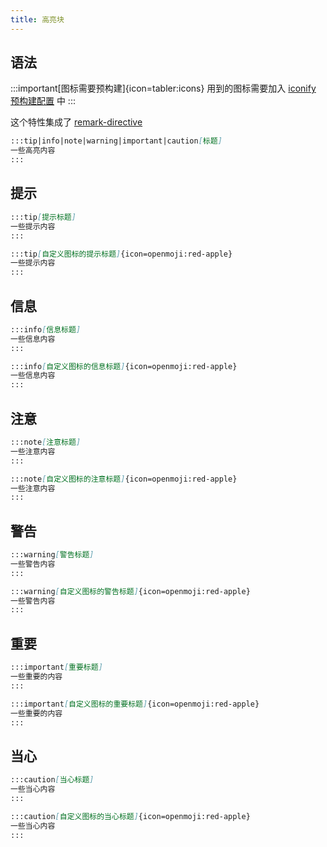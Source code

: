 ```yaml
---
title: 高亮块
---
```


## 语法

:::important[图标需要预构建]{icon=tabler:icons}
用到的图标需要加入 [iconify 预构建配置](/reference/default-theme/#preBuildIconifyIcons) 中
:::

这个特性集成了 [remark-directive](https://github.com/remarkjs/remark-directive)

```md
:::tip|info|note|warning|important|caution[标题]
一些高亮内容
:::
```

## 提示

```md live no-ast
:::tip[提示标题]
一些提示内容
:::

:::tip[自定义图标的提示标题]{icon=openmoji:red-apple}
一些提示内容
:::
```

## 信息

```md live no-ast
:::info[信息标题]
一些信息内容
:::

:::info[自定义图标的信息标题]{icon=openmoji:red-apple}
一些信息内容
:::
```

## 注意

```md live no-ast
:::note[注意标题]
一些注意内容
:::

:::note[自定义图标的注意标题]{icon=openmoji:red-apple}
一些注意内容
:::
```

## 警告

```md live no-ast
:::warning[警告标题]
一些警告内容
:::

:::warning[自定义图标的警告标题]{icon=openmoji:red-apple}
一些警告内容
:::
```
## 重要

```md live no-ast
:::important[重要标题]
一些重要的内容
:::

:::important[自定义图标的重要标题]{icon=openmoji:red-apple}
一些重要的内容
:::
```

## 当心
```md live no-ast
:::caution[当心标题]
一些当心内容
:::

:::caution[自定义图标的当心标题]{icon=openmoji:red-apple}
一些当心内容
:::
```
